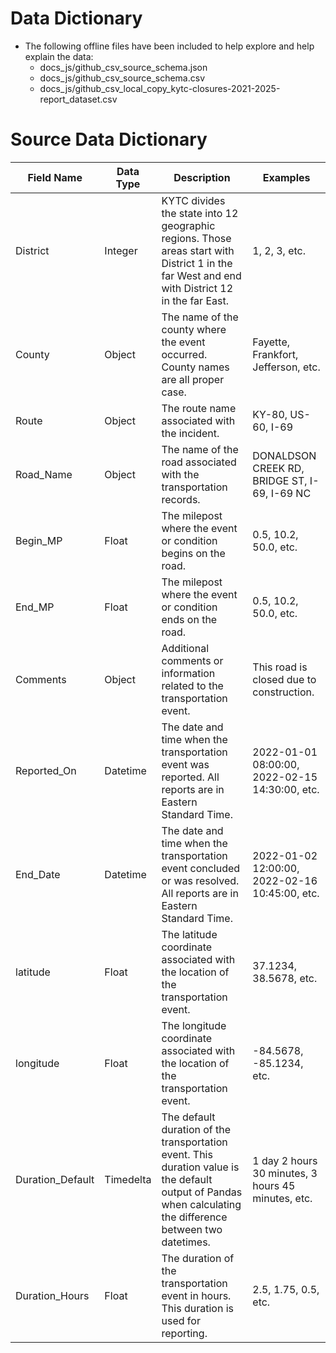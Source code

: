 # Data Dictionary

- The following offline files have been included to help explore and help explain the data:
    - docs_js/github_csv_source_schema.json
    - docs_js/github_csv_source_schema.csv
    - docs_js/github_csv_local_copy_kytc-closures-2021-2025-report_dataset.csv

# Source Data Dictionary

| Field Name       | Data Type | Description                                                                                       | Examples                   |
|------------------|-----------|---------------------------------------------------------------------------------------------------|----------------------------|
| District         | Integer   | KYTC divides the state into 12 geographic regions. Those areas start with District 1 in the far West and end with District 12 in the far East. | 1, 2, 3, etc.              |
| County           | Object    | The name of the county where the event occurred. County names are all proper case.                | Fayette, Frankfort, Jefferson, etc. |
| Route            | Object    | The route name associated with the incident.                                                     | KY-80, US-60, I-69        |
| Road_Name        | Object    | The name of the road associated with the transportation records.                                  | DONALDSON CREEK RD, BRIDGE ST, I-69, I-69 NC |
| Begin_MP         | Float     | The milepost where the event or condition begins on the road.                                     | 0.5, 10.2, 50.0, etc.    |
| End_MP           | Float     | The milepost where the event or condition ends on the road.                                       | 0.5, 10.2, 50.0, etc.    |
| Comments         | Object    | Additional comments or information related to the transportation event.                           | This road is closed due to construction. |
| Reported_On      | Datetime  | The date and time when the transportation event was reported. All reports are in Eastern Standard Time. | 2022-01-01 08:00:00, 2022-02-15 14:30:00, etc. |
| End_Date         | Datetime  | The date and time when the transportation event concluded or was resolved. All reports are in Eastern Standard Time. | 2022-01-02 12:00:00, 2022-02-16 10:45:00, etc. |
| latitude         | Float     | The latitude coordinate associated with the location of the transportation event.                | 37.1234, 38.5678, etc.    |
| longitude        | Float     | The longitude coordinate associated with the location of the transportation event.               | -84.5678, -85.1234, etc.  |
| Duration_Default | Timedelta | The default duration of the transportation event. This duration value is the default output of Pandas when calculating the difference between two datetimes. | 1 day 2 hours 30 minutes, 3 hours 45 minutes, etc. |
| Duration_Hours   | Float     | The duration of the transportation event in hours. This duration is used for reporting.           | 2.5, 1.75, 0.5, etc.      |

